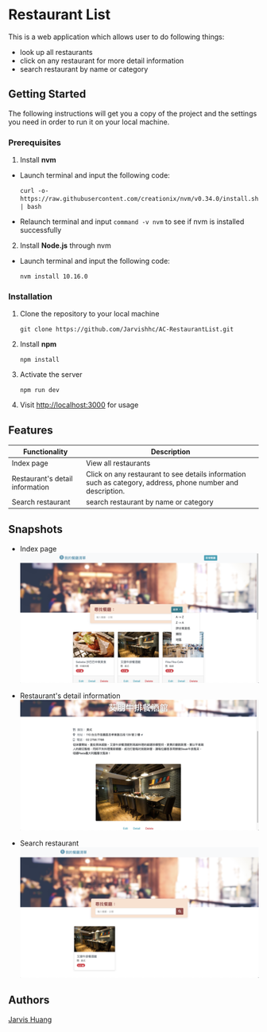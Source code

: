 # Restaurant List
This is a web application which allows user to do following things:
+ look up all restaurants
+ click on any restaurant for more detail information
+ search restaurant by name or category

## Getting Started
The following instructions will get you a copy of the project and the settings you need in order to run it on your local machine.

### Prerequisites
1. Install **nvm**
  - Launch terminal and input the following code:
    ```
    curl -o- https://raw.githubusercontent.com/creationix/nvm/v0.34.0/install.sh | bash
    ```
  - Relaunch terminal and input `command -v nvm` to see if nvm is installed successfully

2. Install **Node.js** through nvm
  - Launch terminal and input the following code:
    ```
    nvm install 10.16.0
    ```

### Installation
1. Clone the repository to your local machine
    ```
    git clone https://github.com/Jarvishhc/AC-RestaurantList.git
    ```
2. Install **npm**
    ```
    npm install
    ```
3. Activate the server
    ```
    npm run dev
    ```
4. Visit [http://localhost:3000](http://localhost:3000) for usage

## Features
| Functionality | Description | 
|---------------|-------------|
| Index page    | View all restaurants |
| Restaurant's detail information | Click on any restaurant to see details information such as category, address, phone number and description.
| Search restaurant | search restaurant by name or category |

## Snapshots
- Index page
  ![Index page](https://github.com/Jarvishhc/AC-RestaurantList/blob/master/snapshot-index-update.png?raw=true)

- Restaurant's detail information
  ![Detail information](https://github.com/Jarvishhc/AC-RestaurantList/blob/master/snapshot-details.png?raw=true)

- Search restaurant
![Search restaurant](https://github.com/Jarvishhc/AC-RestaurantList/blob/master/snapshot-search.png?raw=true)


## Authors
[Jarvis Huang](https://github.com/Jarvishhc)
